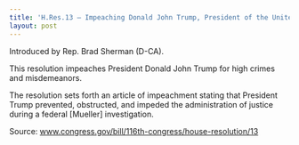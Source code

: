 ```yaml
---
title: 'H.Res.13 — Impeaching Donald John Trump, President of the United States, for high crimes and misdemeanors'
layout: post
---
```


Introduced by Rep. Brad Sherman (D-CA).

This resolution impeaches President Donald John Trump for high crimes and misdemeanors.

The resolution sets forth an article of impeachment stating that President Trump prevented, obstructed, and impeded the administration of justice during a federal \[Mueller\] investigation.

Source: www.congress.gov/bill/116th-congress/house-resolution/13
